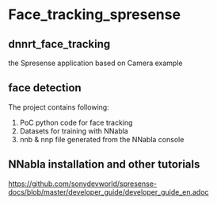 # Face_tracking_spresense

## dnnrt_face_tracking 
the Spresense application based on Camera example

## face detection
The project contains following:
1. PoC python code for face tracking
2. Datasets for training with NNabla
3. nnb & nnp file generated from the NNabla console


## NNabla installation and other tutorials
https://github.com/sonydevworld/spresense-docs/blob/master/developer_guide/developer_guide_en.adoc
